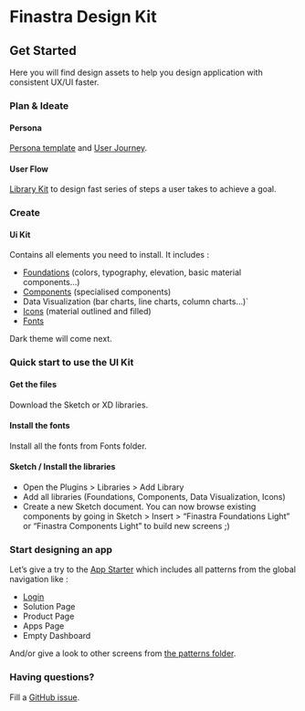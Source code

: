 # Finastra Design Kit
## Get Started

Here you will find design assets to help you design application with consistent UX/UI faster.

### Plan & Ideate
#### Persona
[Persona template](ideate/persona/) and [User Journey](ideate/user-journey/).

#### User Flow
[Library Kit](ideate/user-flow/) to design fast series of steps a user takes to achieve a goal.



### Create
#### Ui Kit
Contains all elements you need to install.
It includes :
- [Foundations](design/foundations/) (colors, typography, elevation, basic material components…)
- [Components](design/components) (specialised components)
- Data Visualization (bar charts, line charts, column charts…)`
- [Icons](design/foundations/icons) (material outlined and filled)
- [Fonts](design/foundations/fonts)

Dark theme will come next.


### Quick start to use the UI Kit
#### Get the files
Download the Sketch or XD libraries.

#### Install the fonts
Install all the fonts from Fonts folder.

#### Sketch / Install the libraries
- Open the Plugins > Libraries > Add Library
- Add all libraries (Foundations, Components, Data Visualization, Icons)
- Create a new Sketch document. You can now browse existing components by going in Sketch > Insert > “Finastra Foundations Light” or “Finastra Components Light” to build new screens ;)


### Start designing an app 
Let’s give a try to the [App Starter](/design/apps/app-starter/) which includes all patterns from the global navigation like :
- [Login](design/patterns/login/)
- Solution Page
- Product Page
- Apps Page
- Empty Dashboard

And/or give a look to other screens from [the patterns folder](desing/patterns/).


### Having questions?
Fill a [GitHub issue](issues/new).
